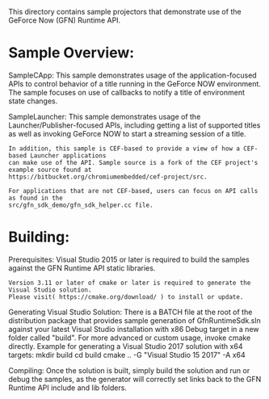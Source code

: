 This directory contains sample projectors that demonstrate use of the GeForce Now (GFN) Runtime API.

Sample Overview:
====================================================================================================
SampleCApp:
    This sample demonstrates usage of the application-focused APIs to control behavior of a
    title running in the GeForce NOW environment. The sample focuses on use of callbacks to notify
    a title of environment state changes.

SampleLauncher:
    This sample demonstrates usage of the Launcher/Publisher-focused APIs, including getting a list
    of supported titles as well as invoking GeForce NOW to start a streaming session of a title. 
    
    In addition, this sample is CEF-based to provide a view of how a CEF-based Launcher applications
    can make use of the API. Sample source is a fork of the CEF project's example source found at
    https://bitbucket.org/chromiumembedded/cef-project/src.
    
    For applications that are not CEF-based, users can focus on API calls as found in the 
    src/gfn_sdk_demo/gfn_sdk_helper.cc file.

Building:
====================================================================================================
Prerequisites:
    Visual Studio 2015 or later is required to build the samples against the GFN Runtime API static
    libraries.

    Version 3.11 or later of cmake or later is required to generate the Visual Studio solution.
    Please visit( https://cmake.org/download/ ) to install or update.

Generating Visual Studio Solution:
    There is a BATCH file at the root of the distribution package that provides sample generation of
    GfnRuntimeSdk.sln against your latest Visual Studio installation with x86 Debug target in a new
    folder called "build". For more advanced or custom usage, invoke cmake directly. Example for 
    generating a Visual Studio 2017 solution with x64 targets:
        mkdir build
        cd build
        cmake .. -G "Visual Studio 15 2017" -A x64

Compiling:
    Once the solution is built, simply build the solution and run or debug the samples, as the 
    generator will correctly set links back to the GFN Runtime API include and lib folders.
